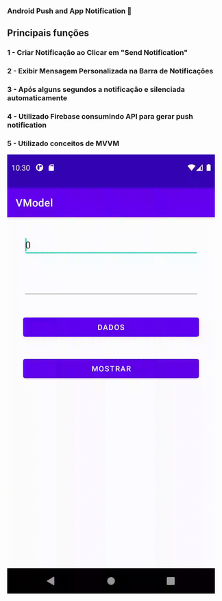 ### Android Push and App Notification 🔢

## Principais funções

### 1 - Criar Notificação ao Clicar em "Send Notification"

### 2 - Exibir Mensagem Personalizada na Barra de Notificações

### 3 - Após alguns segundos a notificação e silenciada automaticamente

### 4 - Utilizado Firebase consumindo API para gerar push notification

### 5 - Utilizado conceitos de MVVM

[![img](https://github.com/Pablo-Rodrigues-git/ViewModel-Contador/raw/master/images/Viewmodel.gif)](https://github.com/Pablo-Rodrigues-git/ViewModel-Contador/blob/master/images/Viewmodel.gif)
